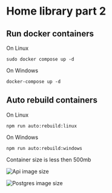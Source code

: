 # Home library part 2

## Run docker containers
On Linux

```sudo docker compose up -d```

On Windows

```docker-compose up -d```

## Auto rebuild containers

On Linux

```npm run auto:rebuild:linux```

On Windows

```npm run auto:rebuild:windows```

Container size is less then 500mb

![Api image size](image.png)

![Postgres image size](image-1.png)

